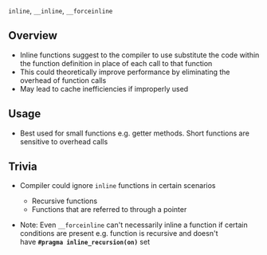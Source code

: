`inline`, `__inline`, `__forceinline` 
## Overview
- Inline functions suggest to the compiler to use substitute the code within the function definition in place of each call to that function
- This could theoretically improve performance by eliminating the overhead of function calls
- May lead to cache inefficiencies if improperly used

## Usage
- Best used for small functions  e.g. getter methods. Short functions are sensitive to overhead calls

## Trivia
- Compiler could ignore `inline` functions in certain scenarios
	- Recursive functions
	- Functions that are referred to through a pointer

- Note: Even `__forceinline` can't necessarily inline a function if certain conditions are present e.g. function is recursive and doesn't have **`#pragma inline_recursion(on)`** set